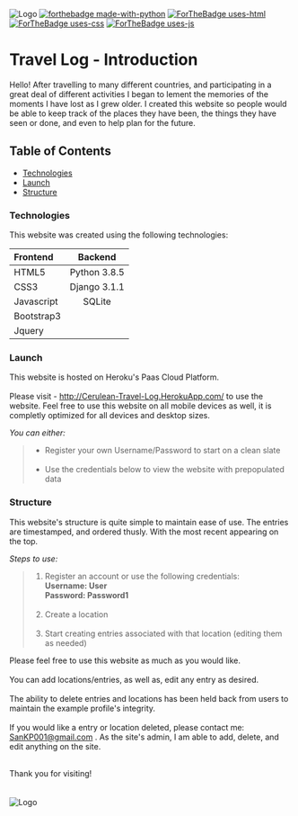 ![Logo](https://i.ibb.co/y4wbWLd/Screen-Shot-2020-09-08-at-3-47-29-PM.png)
[![forthebadge made-with-python](http://ForTheBadge.com/images/badges/made-with-python.svg)](https://www.python.org/)
[![ForTheBadge uses-html](http://ForTheBadge.com/images/badges/uses-html.svg)](http://ForTheBadge.com)
[![ForTheBadge uses-css](http://ForTheBadge.com/images/badges/uses-css.svg)](http://ForTheBadge.com)
[![ForTheBadge uses-js](http://ForTheBadge.com/images/badges/uses-js.svg)](http://ForTheBadge.com)



# Travel Log - Introduction
Hello! After travelling to many different countries, and participating in a great deal of different activities I began to lement the memories of the moments I have lost as I grew older. I created this website so people would be able to keep track of the places they have been, the things they have seen or done, and even to help plan for the future.


## Table of Contents
  * <a href= https://github.com/Nicolasdha/Cerulean-Travel-Log#Technologies>Technologies</a>
  * <a href= https://github.com/Nicolasdha/Cerulean-Travel-Log#Launch>Launch</a>
  * <a href= https://github.com/Nicolasdha/Cerulean-Travel-Log#Structure> Structure</a>

  
### Technologies
This website was created using the following technologies:

|   Frontend   |    Backend     |
| :----------- | :------------: |
|    HTML5     |    Python 3.8.5|
|    CSS3      |   Django 3.1.1 |
|   Javascript |    SQLite      |
| Bootstrap3   |                |
|Jquery        |                |


### Launch

This website is hosted on Heroku's Paas Cloud Platform. <br><br>
Please visit - <a href="http://cerulean-travel-log.herokuapp.com/" target="_blank"> http://Cerulean-Travel-Log.HerokuApp.com/ </a>
to use the website. Feel free to use this website on all mobile devices as well, it is completly optimized for all devices and desktop sizes.

*You can either:*
> * Register your own Username/Password to start on a clean slate<br><br>
> * Use the credentials below to view the website with prepopulated data

### Structure

This website's structure is quite simple to maintain ease of use. The entries are timestamped, and ordered thusly. With the most recent appearing on the top.

*Steps to use:*

> 1) Register an account or use the following credentials:<br>
  **Username: User<br> 
  Password: Password1 <br><br>**
> 2) Create a location<br><br>
> 3) Start creating entries associated with that location (editing them as needed)

Please feel free to use this website as much as you would like.<br><br> You can add locations/entries, as well as, edit any entry as desired.<br><br>
The ability to delete entries and locations has been held back from users to maintain the example profile's integrity. <br> <br>
If you would like a entry or location deleted, please contact me:<a href="mailto:sankp001@gmail.com"> SanKP001@gmail.com </a>. As the site's admin, I am able to add, delete, and edit anything on the site.<br><br>

Thank you for visiting! <br><br><br>
![Logo](https://i.ibb.co/nr2trL4/Screen-Shot-2020-09-08-at-4-20-44-PM.png)
